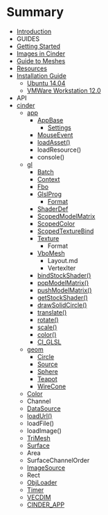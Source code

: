 # Summary

* [Introduction](README.md)
* GUIDES
* [Getting Started](book/getting_started.md)
* [Images in Cinder](book/images_in_cinder.md)
* [Guide to Meshes](book/guide_to_meshes.md)
* [Resources](book/resources.md)
* [Installation Guide](book/installation_guide.md)
   * [Ubuntu 14.04](book/building_on_ubuntu14.md)
   * [VMWare Workstation 12.0](book/building_on_vmware_ubuntu15.md)
* API
* [cinder](book/cinder.md)
   * [app](book/cinder/app.md)
       * [AppBase](book/cinder/app/AppBase.md)
           * [Settings](book/cinder/app/AppBase/Settings.md)
       * [MouseEvent](book/cinder/app/MouseEvent.md)
       * [loadAsset()](book/cinder/app/loadAsset.md)
       * loadResource()
       * console()
   * [gl](book/cinder/gl.md)
       * [Batch](book/cinder/gl/Batch.md)
       * [Context](book/cinder/gl/Context.md)
       * [Fbo](book/cinder/gl/Fbo.md)
       * [GlslProg](book/cinder/gl/GlslProg.md)
           * [Format](book/cinder/gl/glslprog/Format.md)
       * [ShaderDef](book/cinder/gl/ShaderDef.md)
       * [ScopedModelMatrix](book/cinder/gl/ScopedModelMatrix.md)
       * [ScopedColor](book/cinder/gl/ScopedColor.md)
       * [ScopedTextureBind](book/cinder/gl/ScopedTextureBind.md)
       * [Texture](book/cinder/gl/Texture.md)
           * Format
       * [VboMesh](book/cinder/gl/VboMesh.md)
           * Layout.md
           * VertexIter
       * [bindStockShader()](book/cinder/gl/bindStockShader.md)
       * [popModelMatrix()](book/cinder/gl/popModelMatrix.md)
       * [pushModelMatrix()](book/cinder/gl/pushModelMatrix.md)
       * [getStockShader()](book/cinder/gl/getStockShader.md)
       * [drawSolidCircle()](book/cinder/gl/drawSolidCircle.md)
       * [translate()](book/cinder/gl/translate.md)
       * [rotate()](book/cinder/gl/rotate.md)
       * [scale()](book/cinder/gl/scale.md)
       * [color()](book/cinder/gl/color.md)
       * [CI_GLSL](book/cinder/gl/CI_GLSL.md)
   * [geom](book/cinder/geom.md)
       * [Circle](book/cinder/geom/Circle.md)
       * [Source](book/cinder/geom/Source.md)
       * [Sphere](book/cinder/geom/Sphere.md)
       * [Teapot](book/cinder/geom/Teapot.md)
       * [WireCone](book/cinder/geom/WireCone.md)
   * [Color](book/cinder/color.md)
   * Channel
   * [DataSource](book/cinder/DataSource.md)
   * [loadUrl()](book/cinder/loadUrl.md)
   * loadFile()
   * loadImage()
   * [TriMesh](book/cinder/TriMesh.md)
   * [Surface](book/cinder/Surface.md)
   * Area
   * SurfaceChannelOrder
   * [ImageSource](book/cinder/ImageSource.md)
   * Rect
   * [ObjLoader](book/cinder/ObjLoader.md)
   * [Timer](book/cinder/Timer.md)
   * [VECDIM](book/cinder/VECDIM.md)
   * [CINDER_APP](book/cinder/CINDER_APP.md)

